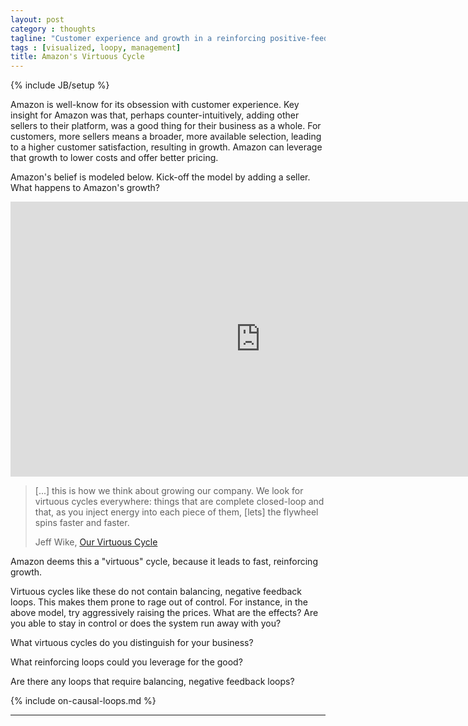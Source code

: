 ```yaml
---
layout: post
category : thoughts
tagline: "Customer experience and growth in a reinforcing positive-feedback loop"
tags : [visualized, loopy, management]
title: Amazon's Virtuous Cycle
---
```


{% include JB/setup %}

Amazon is well-know for its obsession with customer experience.
Key insight for Amazon was that, perhaps counter-intuitively,
adding other sellers to their platform,
was a good thing for their business as a whole.
For customers, more sellers means a broader, more available selection,
leading to a higher customer satisfaction, resulting in growth.
Amazon can leverage that growth to lower costs and offer better pricing.

Amazon's belief is modeled below. Kick-off the model by adding a seller.
What happens to Amazon's growth? 

<iframe width="800" height="440" frameborder="0" src="https://www.serraict.com/assets/loopy/v1.1/index.html?embed=1&data=[[[11,645,429,0,%22Growth%22,3],[12,834,401,0,%22Customer%2520Experience%22,1],[13,729,605,0,%22Traffic%22,1],[14,507,598,0,%22Sellers%22,1],[15,651,257,0,%22Selection%22,1],[16,271,86,0.83,%22Costs%22,0],[17,845,88,0.83,%22Prices%22,0]],[[12,13,31,1,0],[13,14,19,1,0],[15,12,53,1,0],[12,11,4,1,0],[14,15,20,1,0],[11,16,53,-1,0],[16,17,36,1,0],[17,12,73,-1,0]],[[363,485,%22More%2520sellers%2520improve%2520selection%250Aby%2520backfilling%2520Amazon's%2520offerings%250Aand%2520offering%2520new%2520items.%22]],17%5D"></iframe>

> [...] this is how we think about growing our company.
> We look for virtuous cycles everywhere: things
> that are complete closed-loop and that,
> as you inject energy into each piece of them,
> [lets] the flywheel spins faster and faster.
>
> Jeff Wike, [Our Virtuous Cycle]

Amazon deems this a "virtuous" cycle, because it leads to fast, reinforcing growth.

Virtuous cycles like these do not contain balancing,
negative feedback loops.
This makes them prone to rage out of control.
For instance, in the above model, try aggressively raising the prices. What are the effects? 
Are you able to stay in control or does the system run away with you?

What virtuous cycles do you distinguish for your business?

What reinforcing loops could you leverage for the good?

Are there any loops that require balancing, negative feedback loops?

{% include on-causal-loops.md %}


---

 [loopy]: http://ncase.me/loopy/
 [Our Virtuous Cycle]: https://www.youtube.com/watch?v=5jcDlGn-tZA

<!--

because this is so important many of you
00:05
have seen this a few times I want to go
00:06
back to the sort of core approach that
00:10
our company has taken to take care of
00:12
customers and grow the company and it's
00:13
this thing we call the virtuous cycle
00:15
this it is true it was written on a
00:18
napkin by Jeff probably eight or nine
00:21
years ago the napkin will eventually be
00:23
in the Smithsonian Institution I imagine
00:25
but we've taken the liberty of
00:26
converting it into PowerPoint and the
00:29
way you read this thing is you start
00:31
with customer experience so we want to
00:33
have in order to grow our company a
00:34
fantastic customer experience if we do
00:38
we know we'll get lots of traffic lots
00:40
of consumers will be interested in that
00:41
customer experience they'll hear about
00:43
it through word-of-mouth will have their
00:44
own experiences and they'll come to the
00:46
website well now we have all this
00:48
traffic what can you do with it we can
00:51
certainly sell to our consumers but we
00:53
can also allow other sellers to offer
00:56
their items on our detail pages now when
00:58
we first thought about this it seemed
01:00
kind of crazy right why would you open
01:02
up your detail pages your store to
01:06
competitors to sell right next to you
01:07
and the answer is twofold one it's just
01:11
a better customer experience but mostly
01:13
it's a better customer experience
01:14
because the sellers bring selection so
01:17
Amazon through fast track in stock stuff
01:20
that we have in stock in our warehouses
01:22
that we buy and through FBA which is the
01:26
seller selection is made much more
01:29
valuable because sellers as you know
01:31
sellers in many subcategories that were
01:34
not in and even categories that we have
01:36
an expansive retail selection make the
01:38
experience much better by backfilling us
01:41
when we're out of stock and by adding
01:43
extra aces that would take us a long
01:45
time to get so selection really is about
01:47
fast track that we buy ourselves and
01:50
mostly FBA but really all selection
01:54
that's added by by third parties and I
01:57
say mostly FBA because we really want to
01:59
focus our attention on this particular
02:01
piece of 3-p in the category leadership
02:04
positions that that you're all in want
02:07
to make sure that when third parties
02:09
have a choice of selling to us through
02:12
their own platforms
02:13
their own fulfillment or putting their
02:16
merchandise in our warehouses so that
02:18
our customers can use Prime and Super
02:20
Saver and have the same experience as if
02:21
it was a retail offer that they choose
02:23
the latter
02:24
it makes our virtuous cycle complete and
02:27
a better customer experience know that
02:29
we just added this I know we don't do
02:30
PowerPoint flashing stuff anymore but we
02:32
thought it'd be fun - thank you the show
02:36
so if you're growing the company a side
02:39
benefit of our growth over the last 10
02:42
years has been that we build a lower
02:44
cost structure so as we get bigger we
02:48
get to leverage our buys we get to
02:50
leverage the fulfillment infrastructure
02:51
and logistics infrastructure we get to
02:53
leverage the website and and that lowers
02:56
the cost per unit of everything that we
02:57
do and we have two choices we can keep
03:01
that cash paid as dividend or lower our
03:03
prices as you know over the years we've
03:05
chosen to lower our prices which
03:07
completes again another cycle of great
03:10
customer experience so this is how we
03:12
think about growing our company we look
03:14
for virtuous cycles everywhere things
03:16
that are complete closed-loop and that
03:19
as you inject energy into each piece of
03:22
them the flywheel spins faster and
03:24
faster oh sorry
03:32
you know when I first looked at this I
03:35
actually got a little dizzy
-->